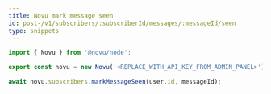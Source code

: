 ```yaml
---
title: Novu mark message seen
id: post-/v1/subscribers/:subscriberId/messages/:messageId/seen
type: snippets
---
```


```javascript label=Node.js
import { Novu } from '@novu/node';

export const novu = new Novu('<REPLACE_WITH_API_KEY_FROM_ADMIN_PANEL>');

await novu.subscribers.markMessageSeen(user.id, messageId);
```
